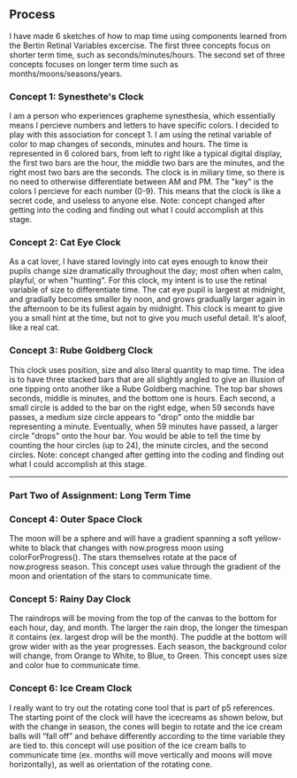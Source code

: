 ## Process

I have made 6 sketches of how to map time using components learned from the 
Bertin Retinal Variables excercise. The first three concepts focus on shorter 
term time, such as seconds/minutes/hours. The second set of three concepts 
focuses on longer term time such as months/moons/seasons/years.


### Concept 1: Synesthete's Clock
I am a person who experiences grapheme synesthesia, which essentially means I 
percieve numbers and letters to have specific colors. I decided to play with 
this association for concept 1. I am using the retinal variable of color to 
map changes of seconds, minutes and hours. The time is represented in 6 colored 
bars, from left to right like a typical digital display, the first two bars are 
the hour, the middle two bars are the minutes, and the right most two bars are 
the seconds. The clock is in miliary time, so there is no need to otherwise 
differentiate between AM and PM. The "key" is the colors I percieve for each 
number (0-9). This means that the clock is like a secret code, and useless to 
anyone else. 
Note: concept changed after getting into the coding and finding out what I could
accomplish at this stage.


### Concept 2: Cat Eye Clock
As a cat lover, I have stared lovingly into cat eyes enough to know their pupils 
change size dramatically throughout the day; most often when calm, playful, or 
when "hunting". For this clock, my intent is to use the retinal variable of size 
to differentiate time. The cat eye pupil is largest at midnight, and gradially 
becomes smaller by noon, and grows gradually larger again in the afternoon to 
be its fullest again by midnight. This clock is meant to give you a small hint 
at the time, but not to give you much useful detail. It's aloof, like a real cat.


### Concept 3: Rube Goldberg Clock
This clock uses position, size and also literal quantity to map time. The idea 
is to have three stacked bars that are all slightly angled to give an illusion 
of one tipping onto another like a Rube Goldberg machine. The top bar shows 
seconds, middle is minutes, and the bottom one is hours. Each second, a small 
circle is added to the bar on the right edge, when 59 seconds have passes, a 
medium size circle appears to "drop" onto the middle bar representing a minute. 
Eventually, when 59 minutes have passed, a larger circle "drops" onto the hour 
bar. You would be able to tell the time by counting the hour circles (up to 24),
the minute circles, and the second circles. 
Note: concept changed after getting into the coding and finding out what I could
accomplish at this stage.

--------------------------------------------------------------------------------

### Part Two of Assignment: Long Term Time


### Concept 4: Outer Space Clock
The moon will be a sphere and will have a gradient spanning a soft yellow-white
to black that changes with now.progress moon using colorForProgress(). The stars 
themselves rotate at the pace of now.progress season.  This concept uses value 
through the gradient of the moon and orientation of the stars to communicate time.


### Concept 5: Rainy Day Clock
The raindrops will be moving from the top of the canvas to the bottom for each 
hour, day, and month. The larger the rain drop, the longer the timespan it 
contains (ex. largest drop will be the month).  The puddle at the bottom will 
grow wider with as the year progresses. Each season, the background color will 
change, from Orange to White, to Blue, to Green. This concept uses size and 
color hue to communicate time.


### Concept 6: Ice Cream Clock
I really want to try out the rotating cone tool that is part of p5 references. 
The starting point of the clock will have the icecreams as shown below, but with 
the change in season, the cones will begin to rotate and the ice cream balls 
will “fall off” and behave differently according to the time variable they are 
tied to.  this concept will use position of the ice cream balls to communicate 
time (ex. months will move vertically and moons will move horizontally), as well 
as orientation of the rotating cone.